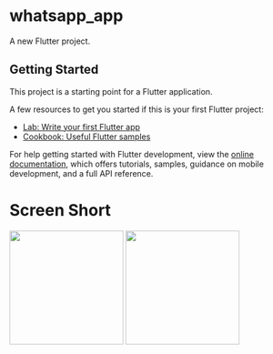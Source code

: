 # whatsapp_app

A new Flutter project.

## Getting Started

This project is a starting point for a Flutter application.

A few resources to get you started if this is your first Flutter project:

- [Lab: Write your first Flutter app](https://docs.flutter.dev/get-started/codelab)
- [Cookbook: Useful Flutter samples](https://docs.flutter.dev/cookbook)

For help getting started with Flutter development, view the
[online documentation](https://docs.flutter.dev/), which offers tutorials,
samples, guidance on mobile development, and a full API reference.


# Screen Short
<img src = "https://user-images.githubusercontent.com/114761517/235850653-3228cf2e-e74e-42e3-b61b-ebda70d3b064.png" width = "200px">
<img src = "https://user-images.githubusercontent.com/114761517/235850705-b8adb6a0-ac2d-4706-984d-97f5f3fdfc5f.png" width = "200px">
